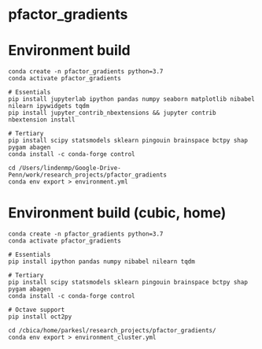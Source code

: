 # pfactor_gradients

# Environment build

    conda create -n pfactor_gradients python=3.7
    conda activate pfactor_gradients

    # Essentials
    pip install jupyterlab ipython pandas numpy seaborn matplotlib nibabel nilearn ipywidgets tqdm
    pip install jupyter_contrib_nbextensions && jupyter contrib nbextension install

	# Tertiary
	pip install scipy statsmodels sklearn pingouin brainspace bctpy shap pygam abagen
	conda install -c conda-forge control

    cd /Users/lindenmp/Google-Drive-Penn/work/research_projects/pfactor_gradients
    conda env export > environment.yml


# Environment build (cubic, home)

    conda create -n pfactor_gradients python=3.7
    conda activate pfactor_gradients

    # Essentials
    pip install ipython pandas numpy nibabel nilearn tqdm

    # Tertiary
	pip install scipy statsmodels sklearn pingouin brainspace bctpy shap pygam abagen
	conda install -c conda-forge control

    # Octave support
    pip install oct2py

    cd /cbica/home/parkesl/research_projects/pfactor_gradients/
    conda env export > environment_cluster.yml
